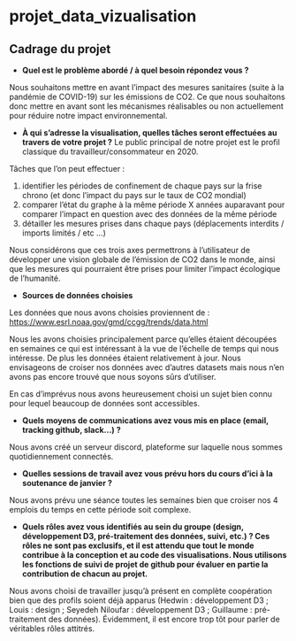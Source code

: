 # projet_data_vizualisation

## Cadrage du projet

* **Quel est le problème abordé / à quel besoin répondez vous ?**

Nous souhaitons mettre en avant l’impact des mesures sanitaires (suite à la pandémie de COVID-19) sur les émissions de CO2. Ce que nous souhaitons donc mettre en avant sont les mécanismes réalisables ou non actuellement pour réduire notre impact environnemental.

* **À qui s’adresse la visualisation, quelles tâches seront effectuées au travers de votre projet ?**
Le public principal de notre projet est le profil classique du travailleur/consommateur en 2020.

Tâches que l’on peut effectuer :
1) identifier les périodes de confinement de chaque pays sur la frise chrono (et donc l’impact du pays sur le taux de CO2 mondial)
2) comparer l’état du graphe à la même période X années auparavant pour comparer l’impact en question avec des données de la même période
3) détailler les mesures prises dans chaque pays (déplacements interdits / imports limités / etc …)

Nous considérons que ces trois axes permettrons à l’utilisateur de développer une vision globale de l’émission de CO2 dans le monde, ainsi que les mesures qui pourraient être prises pour limiter l’impact écologique de l’humanité.

* **Sources de données choisies**

Les données que nous avons choisies proviennent de : <https://www.esrl.noaa.gov/gmd/ccgg/trends/data.html>

Nous les avons choisies principalement parce qu’elles étaient découpées en semaines ce qui est intéressant à la vue de l’échelle de temps qui nous intéresse. De plus les données étaient relativement à jour. Nous envisageons de croiser nos données avec d’autres datasets mais nous n’en avons pas encore trouvé que nous soyons sûrs d’utiliser.

En cas d’imprévus nous avons heureusement choisi un sujet bien connu pour lequel beaucoup de données sont accessibles.

* **Quels moyens de communications avez vous mis en place (email, tracking github, slack...) ?**

Nous avons créé un serveur discord, plateforme sur laquelle nous sommes quotidiennement connectés.

* **Quelles sessions de travail avez vous prévu hors du cours d’ici à la soutenance de janvier ?**

Nous avons prévu une séance toutes les semaines bien que croiser nos 4 emplois du temps en cette période soit complexe.

* **Quels rôles avez vous identifiés au sein du groupe (design, développement D3, pré-traitement des données, suivi, etc.) ? Ces rôles ne sont pas exclusifs, et il est attendu que tout le monde contribue à la conception et au code des visualisations. Nous utilisons les fonctions de suivi de projet de github pour évaluer en partie la contribution de chacun au projet.**

Nous avons choisi de travailler jusqu’à présent en complète coopération bien que des profils soient déjà apparus (Hedwin : développement D3 ; Louis : design ; Seyedeh Niloufar : développement D3 ; Guillaume : pré-traitement des données). Évidemment, il est encore trop tôt pour parler de véritables rôles attitrés. 
